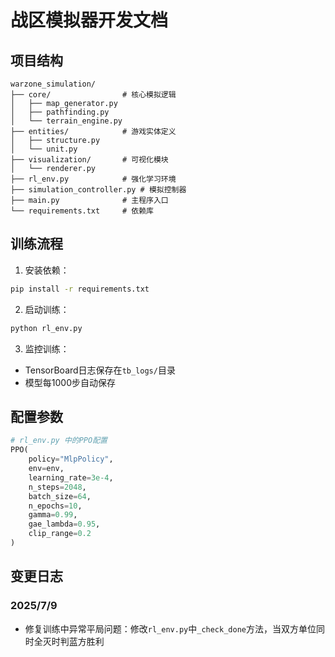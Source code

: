 # 战区模拟器开发文档

## 项目结构
```
warzone_simulation/
├── core/                # 核心模拟逻辑
│   ├── map_generator.py
│   ├── pathfinding.py
│   └── terrain_engine.py
├── entities/            # 游戏实体定义
│   ├── structure.py
│   └── unit.py
├── visualization/       # 可视化模块
│   └── renderer.py
├── rl_env.py            # 强化学习环境
├── simulation_controller.py # 模拟控制器
├── main.py              # 主程序入口
└── requirements.txt     # 依赖库
```

## 训练流程
1. 安装依赖：
```bash
pip install -r requirements.txt
```

2. 启动训练：
```bash
python rl_env.py
```

3. 监控训练：
- TensorBoard日志保存在`tb_logs/`目录
- 模型每1000步自动保存

## 配置参数
```python
# rl_env.py 中的PPO配置
PPO(
    policy="MlpPolicy",
    env=env,
    learning_rate=3e-4,
    n_steps=2048,
    batch_size=64,
    n_epochs=10,
    gamma=0.99,
    gae_lambda=0.95,
    clip_range=0.2
)
```

## 变更日志

### 2025/7/9
- 修复训练中异常平局问题：修改`rl_env.py`中`_check_done`方法，当双方单位同时全灭时判蓝方胜利
